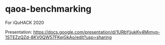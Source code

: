 # qaoa-benchmarking
For iQuHACK 2020

Presentation:
https://docs.google.com/presentation/d/1URbYjjukKy4Mjmyp-1STEZzQZd-8KV0QW57FKejGkAo/edit?usp=sharing
